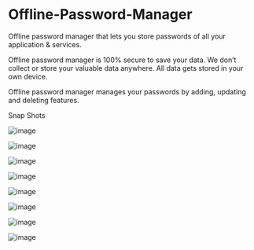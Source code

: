 # Offline-Password-Manager


Offline password manager that lets you store passwords of all your application & services.

Offline password manager is 100% secure to save your data. We don’t collect or store your valuable data anywhere. All data gets stored in your own device.

Offline password manager manages your passwords by adding, updating and deleting features.
 

Snap Shots


![image](https://user-images.githubusercontent.com/58872789/119254351-6dd37400-bbd3-11eb-9a1d-7d1b33615d8d.png)

![image](https://user-images.githubusercontent.com/58872789/119254355-7330be80-bbd3-11eb-958e-7f84827604a9.png)


![image](https://user-images.githubusercontent.com/58872789/119254357-77f57280-bbd3-11eb-88dd-018059437d34.png)

![image](https://user-images.githubusercontent.com/58872789/119254363-7c219000-bbd3-11eb-853c-1c4400914834.png)


![image](https://user-images.githubusercontent.com/58872789/119254367-80e64400-bbd3-11eb-965f-9d7c9b4aacf0.png)

![image](https://user-images.githubusercontent.com/58872789/119254371-85126180-bbd3-11eb-8288-c19c26845d9f.png)


![image](https://user-images.githubusercontent.com/58872789/119254374-8a6fac00-bbd3-11eb-9acd-2d670000a613.png)

![image](https://user-images.githubusercontent.com/58872789/119254379-8e033300-bbd3-11eb-902a-332566f23396.png)
